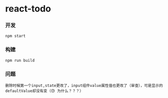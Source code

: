 # react-todo

### 开发

	npm start

### 构建
	
	npm run build

### 问题

	删除时候第一个input,state更改了，input组件value属性值也更改了（审查），可是显示的defaultValue却没有变（😓 为什么？？？）
